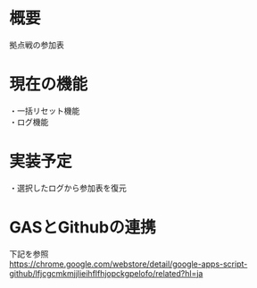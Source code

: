 # 概要

拠点戦の参加表

# 現在の機能

・一括リセット機能<br>
・ログ機能

# 実装予定

・選択したログから参加表を復元

# GASとGithubの連携

下記を参照<br>
https://chrome.google.com/webstore/detail/google-apps-script-github/lfjcgcmkmjjlieihflfhjopckgpelofo/related?hl=ja
